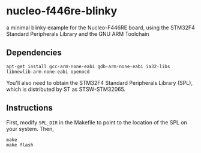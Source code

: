 # nucleo-f446re-blinky
a minimal blinky example for the Nucleo-F446RE board, using the STM32F4
Standard Peripherals Library and the GNU ARM Toolchain

## Dependencies

```
apt-get install gcc-arm-none-eabi gdb-arm-none-eabi ia32-libs libnewlib-arm-none-eabi openocd
```

You'll also need to obtain the STM32F4 Standard Peripherals Library (SPL),
which is distributed by ST as STSW-STM32065.

## Instructions

First, modify `SPL_DIR` in the Makefile to point to the location of the SPL on
your system. Then,

```
make
make flash
```
